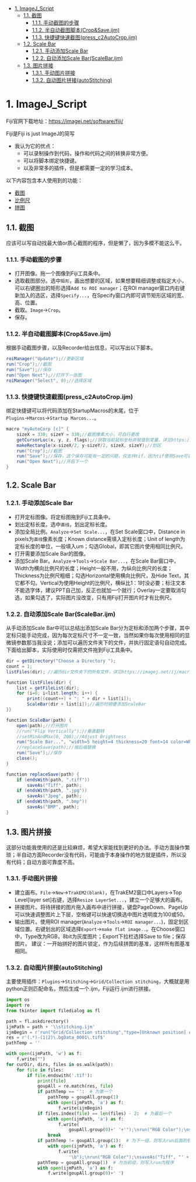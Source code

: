 - [1. ImageJ_Script](#1-imagej_script)
  - [1.1. 截图](#11-截图)
    - [1.1.1. 手动截图的步骤](#111-手动截图的步骤)
    - [1.1.2. 半自动截图脚本(Crop&Save.ijm)](#112-半自动截图脚本cropsaveijm)
    - [1.1.3. 快捷键快速截图(press_c2AutoCrop.ijm)](#113-快捷键快速截图press_c2autocropijm)
  - [1.2. Scale Bar](#12-scale-bar)
    - [1.2.1. 手动添加Scale Bar](#121-手动添加scale-bar)
    - [1.2.2. 自动添加Scale Bar(ScaleBar.ijm)](#122-自动添加scale-barscalebarijm)
  - [1.3. 图片拼接](#13-图片拼接)
    - [1.3.1. 手动图片拼接](#131-手动图片拼接)
    - [1.3.2. 自动图片拼接(autoStitching)](#132-自动图片拼接autostitching)
# 1. ImageJ_Script
Fiji官网下载地址：https://imagej.net/software/fiji/

Fiji是Fiji is just ImageJ的简写

- 我认为它的优点：
  - 可以录制操作到代码，操作和代码之间的转换非常方便。
  - 可以将脚本绑定快捷键。
  - 以及非常多的插件，但是都需要一定的学习成本。

以下内容包含本人使用到的功能：
- [截图](#11-截图)
- [比例尺](#12-scale-bar)
- [拼图](#13-图片拼接)
## 1.1. 截图
应该可以写自动找最大值or质心截图的程序，但是懒了，因为多模不能这么干。
### 1.1.1. 手动截图的步骤
- 打开图像。拖一个图像到Fiji工具条中。
- 选取截图部分。选中`矩形`，画出想要的区域，如果想要精细调整或指定大小，可以右键圈出的矩形选择`Add to ROI manager`；在ROI manager窗口内右键新加入的选区，选择`Specify...`，在Specify窗口内即可调节矩形区域的宽、高、位置。
- 截取。`Image`→`Crop`。
- 保存。
### 1.1.2. 半自动截图脚本(Crop&Save.ijm)
根据手动截图步骤，以及Recorder给出信息，可以写出以下脚本。
```java
roiManager("Update");//更新区域
run("Crop");//截图
run("Save");//保存
run("Open Next");//打开下一张图
roiManager("Select", 0);//选择区域
```
### 1.1.3. 快捷键快速截图(press_c2AutoCrop.ijm)
绑定快捷键可以将代码添加在StartupMacros的末尾，位于`Plugins`→`Marcos`→`Startup Marcos...`。
```java
macro "myAutoCorp [c]" {
	sizeX = 330; sizeY = 330;//截图像素大小，可自行更改
	getCursorLoc(x, y, z, flags);//获取当前鼠标坐标并赋值到变量，详见https://imagej.net/ij/macros/GetCursorLocDemo.txt
	makeRectangle(x-sizeX/2, y-sizeY/2, sizeX, sizeY);//划区
	run("Crop");//截图
	run("Save");//保存，这个保存可能有一定的问题，仅支持tif，因为tif使用Save可以直接原位替换，而bmp等格式可能需要使用Save As
	run("Open Next");//开启下一个
}
```
## 1.2. Scale Bar
### 1.2.1. 手动添加Scale Bar
- 打开定标图像。将定标图拖到Fiji工具条中。
- 划出定标长度。选中`直线`，划出定标长度。
- 添加全局比例。`Analyze`→`Set Scale...`，在Set Scale窗口中，Distance in pixels为`直线`像素长度；Known distance需填入定标长度；Unit of length为定标长度的单位，一般填入um；勾选Global，即其它图片使用相同比例尺。
- 打开需要添加Scale Bar的图像。
- 添加Scale Bar。`Analyze`→`Tools`→`Scale Bar...`，在Scale Bar窗口中，Width为横向比例尺的长度；Height一般不用，为纵向比例尺的长度；Thickness为比例尺粗细；勾选Horizontal使用横向比例尺，及Hide Text，其它都不勾。Vertical为使用Height的比例尺，横纵比1：1时没必要；标注文本不能选字体，建议PPT自己加，反正也就加一个就行；Overlay一定要取消勾选，如果勾选了，实际图片没改变，只有用Fiji打开图片时才有比例尺。
### 1.2.2. 自动添加Scale Bar(ScaleBar.ijm)
从手动添加Scale Bar中可以总结出添加Scale Bar分为定标和添加两个步骤，其中定标只能手动完成，因为每次定标尺寸不一定一致，当然如果你每次使用相同的显微镜参数那当我没说；添加可以遍历文件夹下的文件，并执行固定语句自动完成。下面给出脚本，实际使用时仅需把文件拖到Fiji工具条中。
```java
dir = getDirectory("Choose a Directory ");
count = 1;
listFiles(dir); //遍历dir文件夹下的所有文件，详见https://imagej.net/ij/macros/ListFilesRecursively.txt

function listFiles(dir) {
	list = getFileList(dir);
	for (i=0; i<list.length; i++) {
		print((count++) + ": " + dir + list[i]);
   		ScaleBar(dir + list[i]);//遍历时顺便添加ScaleBar
}}

function ScaleBar(path) { 
	open(path);//打开图片
	//run("Flip Vertically");//垂直翻转
	//setMinAndMax(0, 208);//Adjust Brightness
	run("Scale Bar...", "width=5 height=4 thickness=20 font=14 color=White background=None location=[Lower Right] horizontal hide");//添加ScaleBar，这句代码建议从Recorder中复制
	//replaceSave(path);//按后缀替换
	run("Save");//保存
	close();
}

function replaceSave(path) {
	if (endsWith(path, ".tiff"))
		saveAs("Tiff", path);
	if (endsWith(path, ".jpg"))
		saveAs("Jpeg", path);
	if (endsWith(path, ".bmp"))
		saveAs("BMP", path);
}
```
## 1.3. 图片拼接
这部分功能我使用的还是比较麻烦，希望大家能找到更好的办法。手动方面操作繁琐；半自动方面Recorder没有代码，可能由于本身操作的地方就是插件，所以没有代码；自动方面可靠度不高。
### 1.3.1. 手动图片拼接
- 建立画布。`File`→`New`→`TrakEM2(blank)`，在TrakEM2窗口中Layers→Top Level[layer set]右键，选择`Resize LayerSet...`，建立一个足够大的画布。
- 拼接图片。将待拼接的图片拖入画布中进行拼接，键盘PageDown、PageUp可以快速调整图片上下层，空格键可以快速切换选中图片透明度为100或50。
- 输出图片。使用ROI manager(`Analyze`→`Tools`→`ROI manager...`)，固定划区域位置。右键划出的区域选择`Export`→`make flat image..`。在Choose窗口中，Type改为RGB，8bit为灰度图片；Export下拉栏选择Save to file；保存图片。
建议：一开始拼好的图片锁定，作为后续拼图的基准，这样所有图基准相同。
### 1.3.2. 自动图片拼接(autoStitching)
主要使用插件：`Plugins`→`Stitching`→`Grid/Collection stitching`，大概就是用python正则匹配命名，然后生成一个.ijm，Fiji运行.ijm进行拼接。
```python
import os
import re
from tkinter import filedialog as fl

path = fl.askdirectory()
ijmPath = path + '\\stitching.ijm'
ijmBegin = r'run("Grid/Collection stitching","type=[Unknown position] order=[All files in directory] directory=' + path + r' confirm_files output_textfile_name=TileConfiguration.txt fusion_method=[Linear Blending] regression_threshold=0.30 max/avg_displacement_threshold=2.50 absolute_displacement_threshold=3.50 computation_parameters=[Save memory (but be slower)] image_output=[Fuse and display] '
res = r'(.*)-(1|2)\.bgData_0001\.tif$'
pathTemp = ''

with open(ijmPath, 'w') as f:
    f.write("")
for curDir, dirs, files in os.walk(path):
    for file in files:
        if file.endswith('.tif'):
            print(file)
            goupAll = re.match(res, file)
            if pathTemp == '':  # 为第一个
                pathTemp = goupAll.group(1)
                with open(ijmPath, 'a') as f:
                    f.write(ijmBegin)
            if files.index(file) == len(files) - 2:  # 为最后一个
                with open(ijmPath, 'a') as f:
                    f.write(
                        goupAll.group(0)+' '+'");\nrun("RGB Color");\nsaveAs("Tiff", "' + path + r'/output/' + pathTemp + '.tif");\nclose();\nselectWindow("Fused");\nclose();\n')
                break
            if pathTemp != goupAll.group(1):  # 为下一组，则写入run后面的程序
                with open(ijmPath, 'a') as f:
                    f.write(
                        '\b");\nrun("RGB Color");\nsaveAs("Tiff", "' + path + r'/output/' + pathTemp + '.tif");\nclose();\nselectWindow("Fused");\nclose();\n' + ijmBegin)
            pathTemp = goupAll.group(1)  # 为当前组，则写入run内程序
            with open(ijmPath, 'a') as f:
                f.write(goupAll.group(0)+' ')

```
